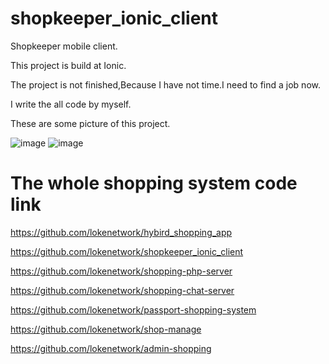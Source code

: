 # shopkeeper_ionic_client

Shopkeeper mobile client.

This project is build at Ionic.

The project is not finished,Because I have not time.I need to find a job now.

I write the all code by myself.

These are some picture of this project.

 ![image](https://github.com/lokenetwork/hybird_shopping_app/blob/master/demo-picture/consult-1.png)
 ![image](https://github.com/lokenetwork/hybird_shopping_app/blob/master/demo-picture/consult-2.png)
 
 # The whole shopping system code link

https://github.com/lokenetwork/hybird_shopping_app

https://github.com/lokenetwork/shopkeeper_ionic_client

https://github.com/lokenetwork/shopping-php-server

https://github.com/lokenetwork/shopping-chat-server

https://github.com/lokenetwork/passport-shopping-system

https://github.com/lokenetwork/shop-manage

https://github.com/lokenetwork/admin-shopping


